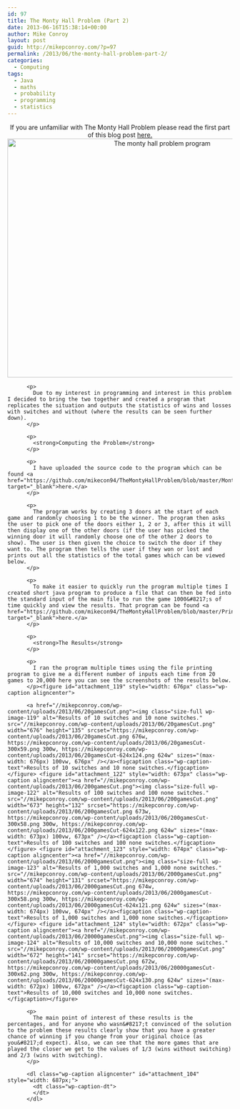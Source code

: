 ```yaml
---
id: 97
title: The Monty Hall Problem (Part 2)
date: 2013-06-16T15:38:14+00:00
author: Mike Conroy 
layout: post
guid: http://mikepconroy.com/?p=97
permalink: /2013/06/the-monty-hall-problem-part-2/
categories:
  - Computing
tags:
  - Java
  - maths
  - probability
  - programming
  - statistics
---
```

<p style="text-align: center;">
  <p style="text-align: center;">
    <p style="text-align: center;">
      <p style="text-align: center;">
        <p style="text-align: center;">
          <p style="text-align: center;">
            If you are unfamiliar with The Monty Hall Problem please read the first part of this blog post <a title="The Monty Hall Problem (Part 1)" href="//mikepconroy.com/?p=80">here.</a><a href="//mikepconroy.com/wp-content/uploads/2013/06/example.png"><img class="size-full wp-image-113 aligncenter" alt="The monty hall problem program" src="//mikepconroy.com/wp-content/uploads/2013/06/example.png" width="677" height="535" srcset="https://mikepconroy.com/wp-content/uploads/2013/06/example.png 677w, https://mikepconroy.com/wp-content/uploads/2013/06/example-300x237.png 300w, https://mikepconroy.com/wp-content/uploads/2013/06/example-624x493.png 624w" sizes="(max-width: 677px) 100vw, 677px" /></a>
          </p>
          
          <p>
            Due to my interest in programming and interest in this problem I decided to bring the two together and created a program that replicates the situation and outputs the statistics of wins and losses with switches and without (where the results can be seen further down).
          </p>
          
          <p>
            <strong>Computing the Problem</strong>
          </p>
          
          <p>
            I have uploaded the source code to the program which can be found <a href="https://github.com/mikecon94/TheMontyHallProblem/blob/master/MontyHallProblem.java" target="_blank">here.</a>
          </p>
          
          <p>
            The program works by creating 3 doors at the start of each game and randomly choosing 1 to be the winner. The program then asks the user to pick one of the doors either 1, 2 or 3, after this it will then display one of the other doors (if the user has picked the winning door it will randomly choose one of the other 2 doors to show). The user is then given the choice to switch the door if they want to. The program then tells the user if they won or lost and prints out all the statistics of the total games which can be viewed below.
          </p>
          
          <p>
            To make it easier to quickly run the program multiple times I created short java program to produce a file that can then be fed into the standard input of the main file to run the game 1000&#8217;s of time quickly and view the results. That program can be found <a href="https://github.com/mikecon94/TheMontyHallProblem/blob/master/PrintFile.java" target="_blank">here.</a>
          </p>
          
          <p>
            <strong>The Results</strong>
          </p>
          
          <p>
            I ran the program multiple times using the file printing program to give me a different number of inputs each time from 20 games to 20,000 here you can see the screenshots of the results below.
          </p><figure id="attachment_119" style="width: 676px" class="wp-caption aligncenter">
          
          <a href="//mikepconroy.com/wp-content/uploads/2013/06/20gamesCut.png"><img class="size-full wp-image-119" alt="Results of 10 switches and 10 none switches." src="//mikepconroy.com/wp-content/uploads/2013/06/20gamesCut.png" width="676" height="135" srcset="https://mikepconroy.com/wp-content/uploads/2013/06/20gamesCut.png 676w, https://mikepconroy.com/wp-content/uploads/2013/06/20gamesCut-300x59.png 300w, https://mikepconroy.com/wp-content/uploads/2013/06/20gamesCut-624x124.png 624w" sizes="(max-width: 676px) 100vw, 676px" /></a><figcaption class="wp-caption-text">Results of 10 switches and 10 none switches.</figcaption></figure> <figure id="attachment_122" style="width: 673px" class="wp-caption aligncenter"><a href="//mikepconroy.com/wp-content/uploads/2013/06/200gamesCut.png"><img class="size-full wp-image-122" alt="Results of 100 switches and 100 none switches." src="//mikepconroy.com/wp-content/uploads/2013/06/200gamesCut.png" width="673" height="132" srcset="https://mikepconroy.com/wp-content/uploads/2013/06/200gamesCut.png 673w, https://mikepconroy.com/wp-content/uploads/2013/06/200gamesCut-300x58.png 300w, https://mikepconroy.com/wp-content/uploads/2013/06/200gamesCut-624x122.png 624w" sizes="(max-width: 673px) 100vw, 673px" /></a><figcaption class="wp-caption-text">Results of 100 switches and 100 none switches.</figcaption></figure> <figure id="attachment_123" style="width: 674px" class="wp-caption aligncenter"><a href="//mikepconroy.com/wp-content/uploads/2013/06/2000gamesCut.png"><img class="size-full wp-image-123" alt="Results of 1,000 switches and 1,000 none switches." src="//mikepconroy.com/wp-content/uploads/2013/06/2000gamesCut.png" width="674" height="131" srcset="https://mikepconroy.com/wp-content/uploads/2013/06/2000gamesCut.png 674w, https://mikepconroy.com/wp-content/uploads/2013/06/2000gamesCut-300x58.png 300w, https://mikepconroy.com/wp-content/uploads/2013/06/2000gamesCut-624x121.png 624w" sizes="(max-width: 674px) 100vw, 674px" /></a><figcaption class="wp-caption-text">Results of 1,000 switches and 1,000 none switches.</figcaption></figure> <figure id="attachment_124" style="width: 672px" class="wp-caption aligncenter"><a href="//mikepconroy.com/wp-content/uploads/2013/06/20000gamesCut.png"><img class="size-full wp-image-124" alt="Results of 10,000 switches and 10,000 none switches." src="//mikepconroy.com/wp-content/uploads/2013/06/20000gamesCut.png" width="672" height="141" srcset="https://mikepconroy.com/wp-content/uploads/2013/06/20000gamesCut.png 672w, https://mikepconroy.com/wp-content/uploads/2013/06/20000gamesCut-300x62.png 300w, https://mikepconroy.com/wp-content/uploads/2013/06/20000gamesCut-624x130.png 624w" sizes="(max-width: 672px) 100vw, 672px" /></a><figcaption class="wp-caption-text">Results of 10,000 switches and 10,000 none switches.</figcaption></figure> 
          
          <p>
            The main point of interest of these results is the percentages, and for anyone who wasn&#8217;t convinced of the solution to the problem these results clearly show that you have a greater chance of winning if you change from your original choice (as you&#8217;d expect). Also, we can see that the more games that are played the closer we get to the values of 1/3 (wins without switching) and 2/3 (wins with switching).
          </p>
          
          <dl class="wp-caption aligncenter" id="attachment_104" style="width: 687px;">
            <dt class="wp-caption-dt">
            </dt>
          </dl>
